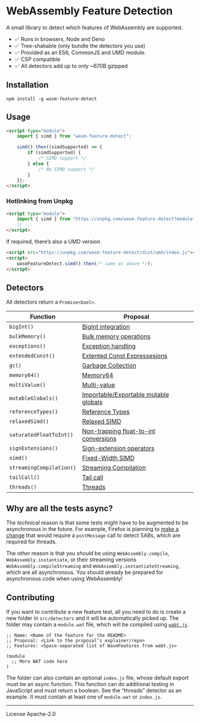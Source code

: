 # WebAssembly Feature Detection

A small library to detect which features of WebAssembly are supported.

- ✅ Runs in browsers, Node and Deno
- ✅ Tree-shakable (only bundle the detectors you use)
- ✅ Provided as an ES6, CommonJS and UMD module.
- ✅ CSP compatible
- ✅ All detectors add up to only ~670B gzipped

## Installation

```
npm install -g wasm-feature-detect
```

## Usage

```html
<script type="module">
	import { simd } from "wasm-feature-detect";

	simd().then((simdSupported) => {
		if (simdSupported) {
			/* SIMD support */
		} else {
			/* No SIMD support */
		}
	});
</script>
```

### Hotlinking from Unpkg

```html
<script type="module">
	import { simd } from "https://unpkg.com/wasm-feature-detect?module";
	// ...
</script>
```

If required, there’s also a UMD version

```html
<script src="https://unpkg.com/wasm-feature-detect/dist/umd/index.js"></script>
<script>
	wasmFeatureDetect.simd().then(/* same as above */);
</script>
```

## Detectors

All detectors return a `Promise<bool>`.

| Function                 | Proposal                                                                                                     |
| ------------------------ | ------------------------------------------------------------------------------------------------------------ |
| `bigInt()`               | [BigInt integration](https://github.com/WebAssembly/JS-BigInt-integration)                                   |
| `bulkMemory()`           | [Bulk memory operations](https://github.com/webassembly/bulk-memory-operations)                              |
| `exceptions()`           | [Exception handling](https://github.com/WebAssembly/exception-handling)                                      |
| `extendedConst()`        | [Extented Const Expressesions](https://github.com/WebAssembly/extended-const)                                |
| `gc()`                   | [Garbage Collection](https://github.com/WebAssembly/gc)                                                      |
| `memory64()`             | [Memory64](https://github.com/WebAssembly/memory64)                                                          |
| `multiValue()`           | [Multi-value](https://github.com/WebAssembly/multi-value)                                                    |
| `mutableGlobals()`       | [Importable/Exportable mutable globals]()                                                                    |
| `referenceTypes()`       | [Reference Types](https://github.com/WebAssembly/reference-types)                                            |
| `relaxedSimd()`          | [Relaxed SIMD](https://github.com/webassembly/relaxed-simd)                                                  |
| `saturatedFloatToInt()`  | [Non-trapping float-to-int conversions](https://github.com/WebAssembly/nontrapping-float-to-int-conversions) |
| `signExtensions()`       | [Sign-extension operators](https://github.com/WebAssembly/sign-extension-ops)                                |
| `simd()`                 | [Fixed-Width SIMD](https://github.com/webassembly/simd)                                                      |
| `streamingCompilation()` | [Streaming Compilation](https://webassembly.github.io/spec/web-api/index.html#streaming-modules)             |
| `tailCall()`             | [Tail call](https://github.com/webassembly/tail-call)                                                        |
| `threads()`              | [Threads](https://github.com/webassembly/threads)                                                            |

## Why are all the tests async?

The _technical_ reason is that some tests might have to be augmented to be asynchronous in the future. For example, Firefox is planning to [make a change][ff coop] that would require a `postMessage` call to detect SABs, which are required for threads.

The _other_ reason is that you _should_ be using `WebAssembly.compile`, `WebAssembly.instantiate`, or their streaming versions `WebAssembly.compileStreaming` and `WebAssembly.instantiateStreaming`, which are all asynchronous. You should already be prepared for asynchronous code when using WebAssembly!

## Contributing

If you want to contribute a new feature test, all you need to do is create a new folder in `src/detectors` and it will be automatically picked up. The folder may contain a `module.wat` file, which will be compiled using [`wabt.js`](https://github.com/AssemblyScript/wabt.js).

```wat
;; Name: <Name of the feature for the README>
;; Proposal: <Link to the proposal’s explainer/repo>
;; Features: <Space-separated list of WasmFeatures from wabt.js>

(module
  ;; More WAT code here
)
```

The folder can also contain an optional `index.js` file, whose default export must be an async function. This function can do additional testing in JavaScript and must return a boolean. See the “threads” detector as an example.
It must contain at least one of `module.wat` or `index.js`.

[ff coop]: https://groups.google.com/forum/#!msg/mozilla.dev.platform/IHkBZlHETpA/dwsMNchWEQAJ
[wat2wasm]: https://github.com/webassembly/wabt

---

License Apache-2.0
